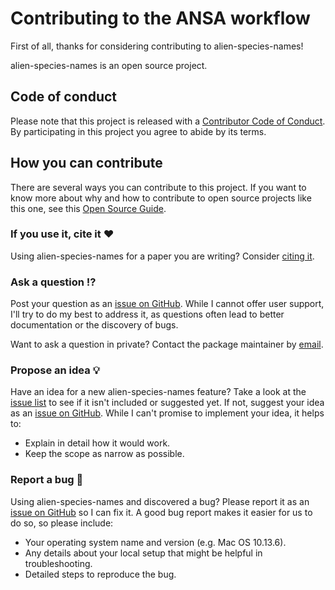 # Contributing to the ANSA workflow

<!-- This CONTRIBUTING.md is adapted from https://gist.github.com/peterdesmet/e90a1b0dc17af6c12daf6e8b2f044e7c -->

First of all, thanks for considering contributing to alien-species-names!

alien-species-names is an open source project.

[repo]: https://github.com/KatelynFaulkner/alien-species-names
[issues]: https://github.com/KatelynFaulkner/alien-species-names/issues
[new_issue]: https://github.com/KatelynFaulkner/alien-species-names/issues/new
[citation]: https://github.com/KatelynFaulkner/alien-species-names/blob/main/CITATION.cff
[email]: mailto:k.faulkner@sanbi.org.za

## Code of conduct

Please note that this project is released with a [Contributor Code of Conduct](https://github.com/KatelynFaulkner/alien-species-names/blob/main/.github/CODE_OF_CONDUCT.md.). By participating in this project you agree to abide by its terms.

## How you can contribute

There are several ways you can contribute to this project. If you want to know more about why and how to contribute to open source projects like this one, see this [Open Source Guide](https://opensource.guide/how-to-contribute/).

### If you use it, cite it ❤️

Using alien-species-names for a paper you are writing? Consider [citing it][citation].

### Ask a question ⁉️

Post your question as an [issue on GitHub][new_issue]. While I cannot offer user support, I'll try to do my best to address it, as questions often lead to better documentation or the discovery of bugs.

Want to ask a question in private? Contact the package maintainer by [email][email].

### Propose an idea 💡

Have an idea for a new alien-species-names feature? Take a look at the [issue list][issues] to see if it isn't included or suggested yet. If not, suggest your idea as an [issue on GitHub][new_issue]. While I can't promise to implement your idea, it helps to:

* Explain in detail how it would work.
* Keep the scope as narrow as possible.

### Report a bug 🐛

Using alien-species-names and discovered a bug? Please report it as an [issue on GitHub][new_issue] so I can fix it. A good bug report makes it easier for us to do so, so please include:

* Your operating system name and version (e.g. Mac OS 10.13.6).
* Any details about your local setup that might be helpful in troubleshooting.
* Detailed steps to reproduce the bug.
